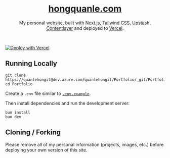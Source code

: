 <div align="center">
    <a href="https://hongquanle.com"><h1 align="center">hongquanle.com</h1></a>

My personal website, built with [Next.js](https://nextjs.org/), [Tailwind CSS](https://tailwindcss.com/), [Upstash](https://upstash.com/), [Contentlayer](https://www.contentlayer.dev/) and deployed to [Vercel](https://vercel.com/).

</div>

<br/>

[![Deploy with Vercel](https://vercel.com/button)]()

## Running Locally

```sh-session
git clone https://quanlehongit@dev.azure.com/quanlehongit/Portfolio/_git/Portfolio
cd Portfolio
```

Create a `.env` file similar to [`.env.example`]().

Then install dependencies and run the development server:

```sh-session
bun install
bun dev
```

## Cloning / Forking

Please remove all of my personal information (projects, images, etc.) before deploying your own version of this site.
